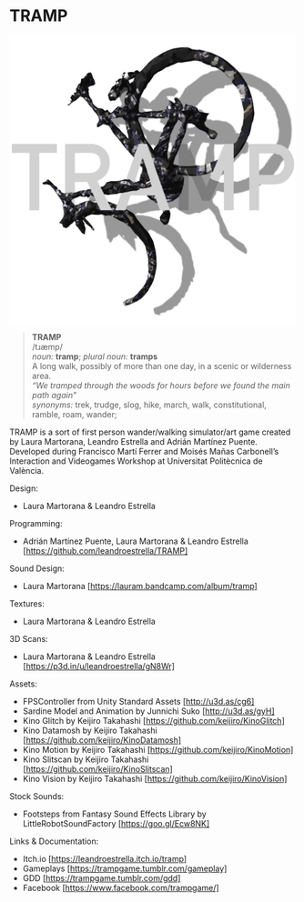 # TRAMP
![GitHub Logo](/tramp/Assets/Images/Logo_TRAMP.png)
> **TRAMP**  
> /tɹæmp/  
> *noun:* **tramp**; *plural noun:* **tramps**  
> A long walk, possibly of more than one day, in a scenic or wilderness area.  
> *“We tramped through the woods for hours before we found the main path again”*  
> *synonyms:* trek, trudge, slog, hike, march, walk, constitutional, ramble, roam, wander;

TRAMP is a sort of first person wander/walking simulator/art game created by Laura Martorana, Leandro Estrella and Adrián Martínez Puente. Developed during Francisco Martí Ferrer and Moisés Mañas Carbonell’s Interaction and Videogames Workshop at Universitat Politècnica de València.

Design:
- Laura Martorana & Leandro Estrella

Programming:
- Adrián Martínez Puente, Laura Martorana & Leandro Estrella [https://github.com/leandroestrella/TRAMP]

Sound Design:
- Laura Martorana [https://lauram.bandcamp.com/album/tramp]

Textures:
- Laura Martorana & Leandro Estrella

3D Scans:
- Laura Martorana & Leandro Estrella [https://p3d.in/u/leandroestrella/gN8Wr]

Assets:
- FPSController from Unity Standard Assets [http://u3d.as/cg6]
- Sardine Model and Animation by Junnichi Suko [http://u3d.as/gyH]
- Kino Glitch by Keijiro Takahashi [https://github.com/keijiro/KinoGlitch]
- Kino Datamosh by Keijiro Takahashi [https://github.com/keijiro/KinoDatamosh]
- Kino Motion by Keijiro Takahashi [https://github.com/keijiro/KinoMotion]
- Kino Slitscan by Keijiro Takahashi [https://github.com/keijiro/KinoSlitscan]
- Kino Vision by Keijiro Takahashi [https://github.com/keijiro/KinoVision]

Stock Sounds:
- Footsteps from Fantasy Sound Effects Library by LittleRobotSoundFactory [https://goo.gl/Ecw8NK]

Links & Documentation:
- Itch.io [https://leandroestrella.itch.io/tramp]
- Gameplays [https://trampgame.tumblr.com/gameplay]
- GDD [https://trampgame.tumblr.com/gdd]
- Facebook [https://www.facebook.com/trampgame/]

